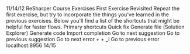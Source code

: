 11/14/12 ReSharper Course Exercises
First Exercise Revisited
Repeat the first exercise, but try to incorporate the things you've learned in the previous exercises. Below you'll find a
list of the shortcuts that might be helpful for faster flows.
Primary shortcuts
Quick fix
Generate file (Solution Explorer)
Generate code
Import completion
Go to next suggestion
Go to previous suggestion
Go to next error + + _i
Go to previous error
Iocalhost:8956 14/15